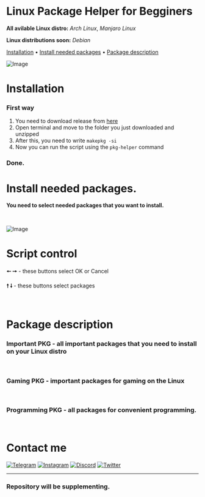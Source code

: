  
 
 # Linux Package Helper for Begginers
 
 **All avilable Linux distro:** *Arch Linux*, *Manjaro Linux*
 
 **Linux distributions soon:** *Debian* 

  <a href="#installation">Installation</a>
  •
  <a href="#install-needed-packages">Install needed packages</a>
  •
  <a href="#package-description">Package description</a>
</p>

![Image](https://i.imgur.com/4Kh5h3u.png)

 # Installation

### First way

1. You need to download release from [here](https://github.com/naddurkostia/LinuxPkg-Helper/releases/tag/Linux)
2. Open terminal and move to the folder you just downloaded and unzipped
3. After this, you need to write `makepkg -si`
4. Now you can run the script using the `pkg-helper` command

### **Done.**


 # Install needed packages.

**You need to select needed packages that you want to install.**

<br/>

![Image](https://i.imgur.com/Px7OjRx.png)

# Script control

**🠔 🠖** - these buttons select OK or Cancel

**🠕 🠗** - these buttons select packages

<br/>

# Package description

### Important PKG - all important packages that you need to  install on your Linux distro

<br/>

### Gaming PKG - important packages for gaming on the Linux

<br/>

### Programming PKG - all packages for convenient programming.

<br/>

# Contact me

[![Telegram](https://img.shields.io/badge/-Telegram-090909?style=for-the-badge&logo=telegram&logoColor=27A0D9)](https://t.me/kostiandd)
[![Instagram](https://img.shields.io/badge/-Instagram-090909?style=for-the-badge&logo=instagram&logoColor=B4068E)](https://www.instagram.com/nadduur/)
[![Discord](https://img.shields.io/badge/-Discord-090909?style=for-the-badge&logo=discord&logoColor=4d92e1)](https://discord.gg/8mzN3UFW)
[![Twitter](https://img.shields.io/badge/-Twitter-090909?style=for-the-badge&logo=Twitter&logoColor=1C9DEB)](https://twitter.com/naddurkostia)

---

### Repository will be supplementing.








